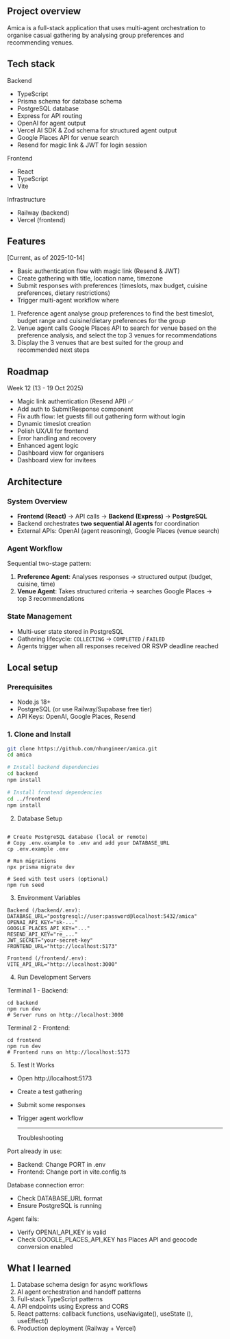 ## Project overview

Amica is a full-stack application that uses multi-agent orchestration to organise casual gathering by analysing group preferences and recommending venues.

## Tech stack

Backend

- TypeScript
- Prisma schema for database schema
- PostgreSQL database
- Express for API routing
- OpenAI for agent output
- Vercel AI SDK & Zod schema for structured agent output
- Google Places API for venue search
- Resend for magic link & JWT for login session

Frontend

- React
- TypeScript
- Vite

Infrastructure

- Railway (backend)
- Vercel (frontend)

## Features

[Current, as of 2025-10-14]

- Basic authentication flow with magic link (Resend & JWT)
- Create gathering with title, location name, timezone
- Submit responses with preferences (timeslots, max budget, cuisine preferences, dietary restrictions)
- Trigger multi-agent workflow where

1. Preference agent analyse group preferences to find the best timeslot, budget range and cuisine/dietary preferences for the group
2. Venue agent calls Google Places API to search for venue based on the preference analysis, and select the top 3 venues for recommendations
3. Display the 3 venues that are best suited for the group and recommended next steps

## Roadmap

Week 12 (13 - 19 Oct 2025)

- Magic link authentication (Resend API) ✅
- Add auth to SubmitResponse component
- Fix auth flow: let guests fill out gathering form without login
- Dynamic timeslot creation
- Polish UX/UI for frontend
- Error handling and recovery
- Enhanced agent logic
- Dashboard view for organisers
- Dashboard view for invitees

## Architecture

### System Overview

- **Frontend (React)** → API calls → **Backend (Express)** → **PostgreSQL**
- Backend orchestrates **two sequential AI agents** for coordination
- External APIs: OpenAI (agent reasoning), Google Places (venue search)

### Agent Workflow

Sequential two-stage pattern:

1. **Preference Agent**: Analyses responses → structured output (budget, cuisine, time)
2. **Venue Agent**: Takes structured criteria → searches Google Places → top 3 recommendations

### State Management

- Multi-user state stored in PostgreSQL
- Gathering lifecycle: `COLLECTING` → `COMPLETED` / `FAILED`
- Agents trigger when all responses received OR RSVP deadline reached

## Local setup

### Prerequisites

- Node.js 18+
- PostgreSQL (or use Railway/Supabase free tier)
- API Keys: OpenAI, Google Places, Resend

### 1. Clone and Install

```bash
git clone https://github.com/nhungineer/amica.git
cd amica

# Install backend dependencies
cd backend
npm install

# Install frontend dependencies
cd ../frontend
npm install
```

2. Database Setup

```cd backend

# Create PostgreSQL database (local or remote)
# Copy .env.example to .env and add your DATABASE_URL
cp .env.example .env

# Run migrations
npx prisma migrate dev

# Seed with test users (optional)
npm run seed
```

3. Environment Variables

```
Backend (/backend/.env):
DATABASE_URL="postgresql://user:password@localhost:5432/amica"
OPENAI_API_KEY="sk-..."
GOOGLE_PLACES_API_KEY="..."
RESEND_API_KEY="re_..."
JWT_SECRET="your-secret-key"
FRONTEND_URL="http://localhost:5173"

Frontend (/frontend/.env):
VITE_API_URL="http://localhost:3000"
```

4. Run Development Servers

Terminal 1 - Backend:

```
cd backend
npm run dev
# Server runs on http://localhost:3000
```

Terminal 2 - Frontend:

```
cd frontend
npm run dev
# Frontend runs on http://localhost:5173
```

5. Test It Works

- Open http://localhost:5173
- Create a test gathering
- Submit some responses
- Trigger agent workflow

  ***

  Troubleshooting

Port already in use:

- Backend: Change PORT in .env
- Frontend: Change port in vite.config.ts

Database connection error:

- Check DATABASE_URL format
- Ensure PostgreSQL is running

Agent fails:

- Verify OPENAI_API_KEY is valid
- Check GOOGLE_PLACES_API_KEY has Places API and geocode conversion enabled

## What I learned

1. Database schema design for async workflows
2. AI agent orchestration and handoff patterns
3. Full-stack TypeScript patterns
4. API endpoints using Express and CORS
5. React patterns: callback functions, useNavigate(), useState (), useEffect()
6. Production deployment (Railway + Vercel)
